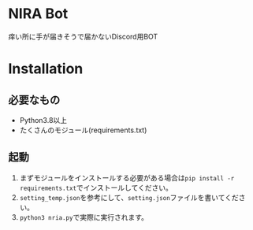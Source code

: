 # NIRA Bot
痒い所に手が届きそうで届かないDiscord用BOT

# Installation
## 必要なもの
- Python3.8以上
- たくさんのモジュール(requirements.txt)

## 起動
1. まずモジュールをインストールする必要がある場合は`pip install -r requirements.txt`でインストールしてください。
2. `setting_temp.json`を参考にして、`setting.json`ファイルを書いてください。
3. `python3 nria.py`で実際に実行されます。

